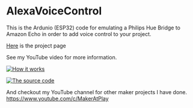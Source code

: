 # AlexaVoiceControl

This is the Ardunio (ESP32) code for emulating a Philips Hue Bridge to Amazon Echo in order to add voice control to your project.


 [Here](http://makeratplay.com/project/47/) is the project page
 

See my YouTube video for more information.


[![How it works](https://img.youtube.com/vi/7T4hS5EFB_I/0.jpg)](https://youtu.be/7T4hS5EFB_I "How it works")

[![The source code](https://img.youtube.com/vi/11NMUUlDJmw/0.jpg)](https://youtu.be/11NMUUlDJmw "The source code")


And checkout my YouTube channel for other maker projects I have done. https://www.youtube.com/c/MakerAtPlay
